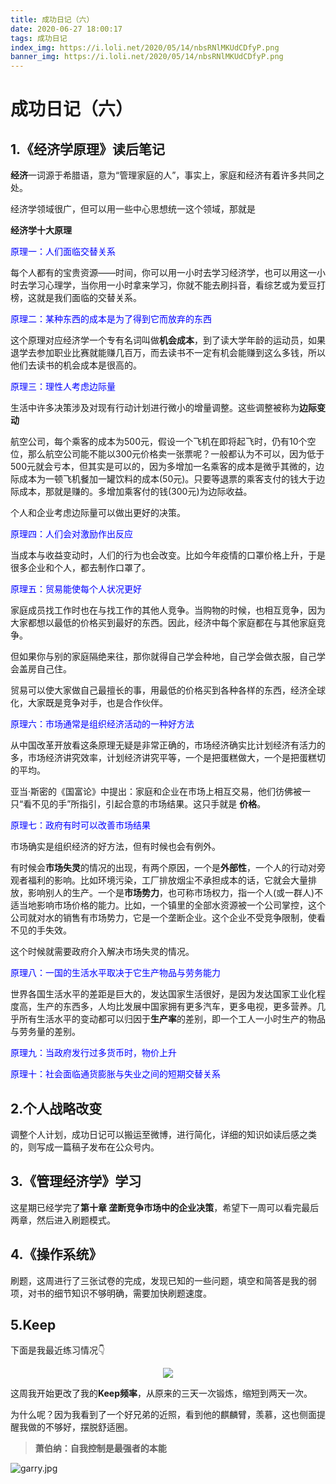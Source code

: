 ```yaml
---
title: 成功日记（六）
date: 2020-06-27 18:00:17
tags: 成功日记
index_img: https://i.loli.net/2020/05/14/nbsRNlMKUdCDfyP.png
banner_img: https://i.loli.net/2020/05/14/nbsRNlMKUdCDfyP.png
---
```






# 成功日记（六）



## 1.《经济学原理》读后笔记

**经济**一词源于希腊语，意为“管理家庭的人”，事实上，家庭和经济有着许多共同之处。

经济学领域很广，但可以用一些中心思想统一这个领域，那就是

**经济学十大原理**

<font color="blue">原理一：人们面临交替关系</font>

每个人都有的宝贵资源——时间，你可以用一小时去学习经济学，也可以用这一小时去学习心理学，当你用一小时拿来学习，你就不能去刷抖音，看综艺或为爱豆打榜，这就是我们面临的交替关系。

<font color="blue">原理二：某种东西的成本是为了得到它而放弃的东西</font>

这个原理对应经济学一个专有名词叫做**机会成本**，到了读大学年龄的运动员，如果退学去参加职业比赛就能赚几百万，而去读书不一定有机会能赚到这么多钱，所以他们去读书的机会成本是很高的。

<font color="blue">原理三：理性人考虑边际量</font>

生活中许多决策涉及对现有行动计划进行微小的增量调整。这些调整被称为**边际变动**

航空公司，每个乘客的成本为500元，假设一个飞机在即将起飞时，仍有10个空位，那么航空公司能不能以300元价格卖一张票呢？一般都认为不可以，因为低于500元就会亏本，但其实是可以的，因为多增加一名乘客的成本是微乎其微的，边际成本为一顿飞机餐加一罐饮料的成本(50元)。只要等退票的乘客支付的钱大于边际成本，那就是赚的。多增加乘客付的钱(300元)为边际收益。

个人和企业考虑边际量可以做出更好的决策。

<font color="blue">原理四：人们会对激励作出反应</font>

当成本与收益变动时，人们的行为也会改变。比如今年疫情的口罩价格上升，于是很多企业和个人，都去制作口罩了。

<font color="blue">原理五：贸易能使每个人状况更好</font>

家庭成员找工作时也在与找工作的其他人竞争。当购物的时候，也相互竞争，因为大家都想以最低的价格买到最好的东西。因此，经济中每个家庭都在与其他家庭竞争。

但如果你与别的家庭隔绝来往，那你就得自己学会种地，自己学会做衣服，自己学会盖房自己住。

贸易可以使大家做自己最擅长的事，用最低的价格买到各种各样的东西，经济全球化，大家既是竞争对手，也是合作伙伴。

<font color="blue">原理六：市场通常是组织经济活动的一种好方法</font>

从中国改革开放看这条原理无疑是非常正确的，市场经济确实比计划经济有活力的多，市场经济讲究效率，计划经济讲究平等，一个是把蛋糕做大，一个是把蛋糕切的平均。

亚当·斯密的《国富论》中提出：家庭和企业在市场上相互交易，他们彷佛被一只“看不见的手”所指引，引起合意的市场结果。这只手就是 **价格**。

<font color="blue">原理七：政府有时可以改善市场结果</font>

市场确实是组织经济的好方法，但有时候也会有例外。

有时候会**市场失灵**的情况的出现，有两个原因，一个是**外部性**，一个人的行动对旁观者福利的影响。比如环境污染，工厂排放烟尘不承担成本的话，它就会大量排放，影响别人的生产。一个是**市场势力**，也可称市场权力，指一个人(或一群人)不适当地影响市场价格的能力。比如，一个镇里的全部水资源被一个公司掌控，这个公司就对水的销售有市场势力，它是一个垄断企业。这个企业不受竞争限制，使看不见的手失效。

这个时候就需要政府介入解决市场失灵的情况。

<font color="blue">原理八：一国的生活水平取决于它生产物品与劳务能力</font>

世界各国生活水平的差距是巨大的，发达国家生活很好，是因为发达国家工业化程度高，生产的东西多，人均比发展中国家拥有更多汽车，更多电视，更多营养。几乎所有生活水平的变动都可以归因于**生产率**的差别，即一个工人一小时生产的物品与劳务量的差别。

<font color="blue">原理九：当政府发行过多货币时，物价上升</font>

<font color="blue">原理十：社会面临通货膨胀与失业之间的短期交替关系</font>



## 2.个人战略改变

调整个人计划，成功日记可以搬运至微博，进行简化，详细的知识如读后感之类的，则写成一篇稿子发布在公众号内。



## 3.《管理经济学》学习

这星期已经学完了**第十章 垄断竞争市场中的企业决策**，希望下一周可以看完最后两章，然后进入刷题模式。

## 



## 4.《操作系统》

刷题，这周进行了三张试卷的完成，发现已知的一些问题，填空和简答是我的弱项，对书的细节知识不够明确，需要加快刷题速度。





## 5.Keep

下面是我最近练习情况👇

<div align=center ><img src="https://i.loli.net/2020/06/27/hmsqad6zrSCR3Vf.jpg" ></div>

这周我开始更改了我的**Keep频率**，从原来的三天一次锻炼，缩短到两天一次。

为什么呢？因为我看到了一个好兄弟的近照，看到他的麒麟臂，羡慕，这也侧面提醒我做的不够好，摆脱舒适圈。

> **萧伯纳：自我控制是最强者的本能**

![garry.jpg](https://i.loli.net/2020/06/27/LD4ZHgGN9zubAwY.jpg)






